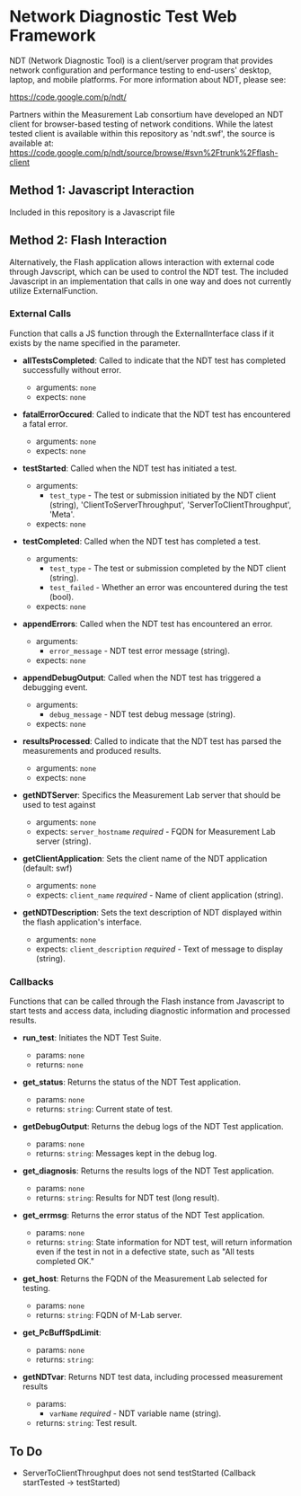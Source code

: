 Network Diagnostic Test Web Framework 
====================

NDT (Network Diagnostic Tool) is a client/server program that provides
network configuration and performance testing to end-users' desktop,
laptop, and mobile platforms. For more information about NDT, please see:

https://code.google.com/p/ndt/

Partners within the Measurement Lab consortium have developed an NDT
client for browser-based testing of network conditions. While the latest
tested client is available within this repository as 'ndt.swf', the
source is available at: 
https://code.google.com/p/ndt/source/browse/#svn%2Ftrunk%2Fflash-client

Method 1: Javascript Interaction 
---------------------

Included in this repository is a Javascript file



Method 2: Flash Interaction 
---------------------

Alternatively, the Flash application allows interaction with external
code through Javscript, which can be used to control the NDT test. The
included Javascript in an implementation that calls in one way and does
not currently utilize ExternalFunction.

### External Calls

Function that calls a JS function through the ExternalInterface class if
it exists by the name specified in the parameter.

-   **allTestsCompleted**: Called to indicate that the NDT test has completed successfully without error. 
    -   arguments: `none`
    -   expects: `none`

-   **fatalErrorOccured**: Called to indicate that the NDT test has encountered a fatal error.
    -   arguments: `none`
    -   expects: `none`

-   **testStarted**: Called when the NDT test has initiated a test. 
    -   arguments:
        -   `test_type` - The test or submission initiated by the NDT client (string), 'ClientToServerThroughput', 'ServerToClientThroughput', 'Meta'.
    -   expects: `none`

-   **testCompleted**: Called when the NDT test has completed a test. 
    -   arguments:
        -   `test_type` - The test or submission completed by the NDT client (string).
        -   `test_failed` - Whether an error was encountered during the test (bool).
    -   expects: `none`

-   **appendErrors**: Called when the NDT test has encountered an error. 
    -   arguments:
        -   `error_message` - NDT test error message (string).
    -   expects: `none`

-   **appendDebugOutput**: Called when the NDT test has triggered a debugging event. 
    -   arguments:
        -   `debug_message` - NDT test debug message (string).
    -   expects: `none`

-   **resultsProcessed**: Called to indicate that the NDT test has parsed the measurements and produced results.
    -   arguments: `none`
    -   expects: `none`

-   **getNDTServer**: Specifics the Measurement Lab server that should be used to test against
    -   arguments: `none`
    -   expects: `server_hostname` *required* - FQDN for Measurement Lab server (string).

-   **getClientApplication**: Sets the client name of the NDT application (default: swf)
    -   arguments: `none`
    -   expects: `client_name` *required* - Name of client application (string).

-   **getNDTDescription**: Sets the text description of NDT displayed within the flash application's interface.
    -   arguments: `none` 
    -   expects: `client_description` *required* - Text of message to display (string).


### Callbacks

Functions that can be called through the Flash instance from Javascript
to start tests and access data, including diagnostic information and
processed results.

-   **run_test**: Initiates the NDT Test Suite.
    -   params: `none`
    -   returns: `none`

-   **get_status**: Returns the status of the NDT Test application.
    -   params: `none`
    -   returns: `string`: Current state of test.

-   **getDebugOutput**: Returns the debug logs of the NDT Test application.
    -   params: `none`
    -   returns: `string`: Messages kept in the debug log.

-   **get_diagnosis**: Returns the results logs of the NDT Test application.
    -   params: `none`
    -   returns: `string`: Results for NDT test (long result).

-   **get_errmsg**: Returns the error status of the NDT Test application.
    -   params: `none`
    -   returns: `string`: State information for NDT test, will return information even if the test in not in a defective state, such as "All tests completed OK."

-   **get_host**: Returns the FQDN of the Measurement Lab selected for testing.
    -   params: `none`
    -   returns: `string`: FQDN of M-Lab server.

-   **get_PcBuffSpdLimit**: 
    -   params: `none`
    -   returns: `string`:

-   **getNDTvar**: Returns NDT test data, including processed measurement results
    -   params: 
        -   `varName` *required* - NDT variable name (string).
    -   returns: `string`: Test result.

To Do
---------------------
* ServerToClientThroughput does not send testStarted (Callback startTested -> testStarted)
